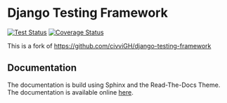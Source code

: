 # Django Testing Framework

[![Test Status](https://github.com/albertziegenhagel/django-testing-framework/workflows/Django%20CI/badge.svg?branch=main)](https://github.com/albertziegenhagel/django-testing-framework/actions?query=workflow%3A%22Django%20CI%22 "Tests Status")
[![Coverage Status](https://coveralls.io/repos/github/albertziegenhagel/django-testing-framework/badge.svg?branch=main)](https://coveralls.io/github/albertziegenhagel/django-testing-framework?branch=main)

This is a fork of https://github.com/civviGH/django-testing-framework

## Documentation

The documentation is build using Sphinx and the Read-The-Docs Theme. The documentation is available online [here](https://albertziegenhagel.github.io/django-testing-framework/).
